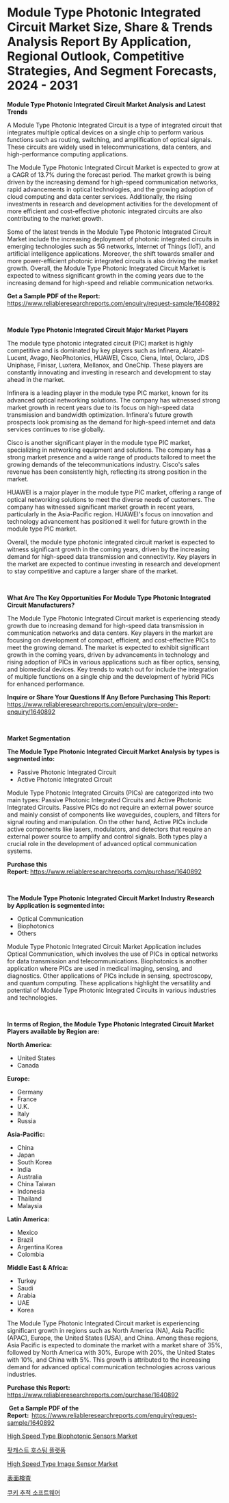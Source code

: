 <p><h1>Module Type Photonic Integrated Circuit Market Size, Share & Trends Analysis Report By Application, Regional Outlook, Competitive Strategies, And Segment Forecasts, 2024 - 2031</h1></p><p><strong>Module Type Photonic Integrated Circuit Market Analysis and Latest Trends</strong></p>
<p><p>A Module Type Photonic Integrated Circuit is a type of integrated circuit that integrates multiple optical devices on a single chip to perform various functions such as routing, switching, and amplification of optical signals. These circuits are widely used in telecommunications, data centers, and high-performance computing applications.</p><p>The Module Type Photonic Integrated Circuit Market is expected to grow at a CAGR of 13.7% during the forecast period. The market growth is being driven by the increasing demand for high-speed communication networks, rapid advancements in optical technologies, and the growing adoption of cloud computing and data center services. Additionally, the rising investments in research and development activities for the development of more efficient and cost-effective photonic integrated circuits are also contributing to the market growth.</p><p>Some of the latest trends in the Module Type Photonic Integrated Circuit Market include the increasing deployment of photonic integrated circuits in emerging technologies such as 5G networks, Internet of Things (IoT), and artificial intelligence applications. Moreover, the shift towards smaller and more power-efficient photonic integrated circuits is also driving the market growth. Overall, the Module Type Photonic Integrated Circuit Market is expected to witness significant growth in the coming years due to the increasing demand for high-speed and reliable communication networks.</p></p>
<p><strong>Get a Sample PDF of the Report:&nbsp;</strong> <a href="https://www.reliableresearchreports.com/enquiry/request-sample/1640892">https://www.reliableresearchreports.com/enquiry/request-sample/1640892</a></p>
<p>&nbsp;</p>
<p><strong>Module Type Photonic Integrated Circuit Major Market Players</strong></p>
<p><p>The module type photonic integrated circuit (PIC) market is highly competitive and is dominated by key players such as Infinera, Alcatel-Lucent, Avago, NeoPhotonics, HUAWEI, Cisco, Ciena, Intel, Oclaro, JDS Uniphase, Finisar, Luxtera, Mellanox, and OneChip. These players are constantly innovating and investing in research and development to stay ahead in the market.</p><p>Infinera is a leading player in the module type PIC market, known for its advanced optical networking solutions. The company has witnessed strong market growth in recent years due to its focus on high-speed data transmission and bandwidth optimization. Infinera's future growth prospects look promising as the demand for high-speed internet and data services continues to rise globally.</p><p>Cisco is another significant player in the module type PIC market, specializing in networking equipment and solutions. The company has a strong market presence and a wide range of products tailored to meet the growing demands of the telecommunications industry. Cisco's sales revenue has been consistently high, reflecting its strong position in the market.</p><p>HUAWEI is a major player in the module type PIC market, offering a range of optical networking solutions to meet the diverse needs of customers. The company has witnessed significant market growth in recent years, particularly in the Asia-Pacific region. HUAWEI's focus on innovation and technology advancement has positioned it well for future growth in the module type PIC market.</p><p>Overall, the module type photonic integrated circuit market is expected to witness significant growth in the coming years, driven by the increasing demand for high-speed data transmission and connectivity. Key players in the market are expected to continue investing in research and development to stay competitive and capture a larger share of the market.</p></p>
<p>&nbsp;</p>
<p><strong>What Are The Key Opportunities For Module Type Photonic Integrated Circuit Manufacturers?</strong></p>
<p><p>The Module Type Photonic Integrated Circuit market is experiencing steady growth due to increasing demand for high-speed data transmission in communication networks and data centers. Key players in the market are focusing on development of compact, efficient, and cost-effective PICs to meet the growing demand. The market is expected to exhibit significant growth in the coming years, driven by advancements in technology and rising adoption of PICs in various applications such as fiber optics, sensing, and biomedical devices. Key trends to watch out for include the integration of multiple functions on a single chip and the development of hybrid PICs for enhanced performance.</p></p>
<p><strong>Inquire or Share Your Questions If Any Before Purchasing This Report:</strong> <a href="https://www.reliableresearchreports.com/enquiry/pre-order-enquiry/1640892">https://www.reliableresearchreports.com/enquiry/pre-order-enquiry/1640892</a></p>
<p>&nbsp;</p>
<p><strong>Market Segmentation</strong></p>
<p><strong>The Module Type Photonic Integrated Circuit Market Analysis by types is segmented into:</strong></p>
<p><ul><li>Passive Photonic Integrated Circuit</li><li>Active Photonic Integrated Circuit</li></ul></p>
<p><p>Module Type Photonic Integrated Circuits (PICs) are categorized into two main types: Passive Photonic Integrated Circuits and Active Photonic Integrated Circuits. Passive PICs do not require an external power source and mainly consist of components like waveguides, couplers, and filters for signal routing and manipulation. On the other hand, Active PICs include active components like lasers, modulators, and detectors that require an external power source to amplify and control signals. Both types play a crucial role in the development of advanced optical communication systems.</p></p>
<p><strong>Purchase this Report:&nbsp;</strong><a href="https://www.reliableresearchreports.com/purchase/1640892">https://www.reliableresearchreports.com/purchase/1640892</a></p>
<p>&nbsp;</p>
<p><strong>The Module Type Photonic Integrated Circuit Market Industry Research by Application is segmented into:</strong></p>
<p><ul><li>Optical Communication</li><li>Biophotonics</li><li>Others</li></ul></p>
<p><p>Module Type Photonic Integrated Circuit Market Application includes Optical Communication, which involves the use of PICs in optical networks for data transmission and telecommunications. Biophotonics is another application where PICs are used in medical imaging, sensing, and diagnostics. Other applications of PICs include in sensing, spectroscopy, and quantum computing. These applications highlight the versatility and potential of Module Type Photonic Integrated Circuits in various industries and technologies.</p></p>
<p>&nbsp;</p>
<p><strong>In terms of Region, the Module Type Photonic Integrated Circuit Market Players available by Region are:</strong></p>
<p>
    <p> <strong> North America: </strong>
        <ul>
            <li>United States</li>
            <li>Canada</li>
        </ul>
        </p> 
    <p> <strong> Europe: </strong>
        <ul>
            <li>Germany</li>
            <li>France</li>
            <li>U.K.</li>
            <li>Italy</li>
            <li>Russia</li>
        </ul>
        </p> 
    <p> <strong> Asia-Pacific: </strong>
        <ul>
            <li>China</li>
            <li>Japan</li>
            <li>South Korea</li>
            <li>India</li>
            <li>Australia</li>
            <li>China Taiwan</li>
            <li>Indonesia</li>
            <li>Thailand</li>
            <li>Malaysia</li>
        </ul>
        </p> 
    <p> <strong> Latin America: </strong>
        <ul>
            <li>Mexico</li>
            <li>Brazil</li>
            <li>Argentina Korea</li>
            <li>Colombia</li>
        </ul>
        </p> 
    <p> <strong> Middle East & Africa: </strong>
        <ul>
            <li>Turkey</li>
            <li>Saudi</li>
            <li>Arabia</li>
            <li>UAE</li>
            <li>Korea</li>
        </ul>
    </p>
    </p>
<p><p>The Module Type Photonic Integrated Circuit market is experiencing significant growth in regions such as North America (NA), Asia Pacific (APAC), Europe, the United States (USA), and China. Among these regions, Asia Pacific is expected to dominate the market with a market share of 35%, followed by North America with 30%, Europe with 20%, the United States with 10%, and China with 5%. This growth is attributed to the increasing demand for advanced optical communication technologies across various industries.</p></p>
<p><strong>Purchase this Report: </strong><a href="https://www.reliableresearchreports.com/purchase/1640892">https://www.reliableresearchreports.com/purchase/1640892</a></p>
<p>&nbsp;<strong>Get a Sample PDF of the Report:&nbsp;&nbsp;</strong><a href="https://www.reliableresearchreports.com/enquiry/request-sample/1640892">https://www.reliableresearchreports.com/enquiry/request-sample/1640892</a></p>
<p><strong></strong></p>
<p><p><a href="https://github.com/irfadac/Market-Research-Report-List-2/blob/main/high-speed-type-biophotonic-sensors-market.md">High Speed Type Biophotonic Sensors Market</a></p><p><a href="https://github.com/ZacharyScthmitt4465/Market-Research-Report-List-1/blob/main/919926911916.md">팟캐스트 호스팅 플랫폼</a></p><p><a href="https://github.com/ashepherd82/Market-Research-Report-List-3/blob/main/high-speed-type-image-sensor-market.md">High Speed Type  Image Sensor Market</a></p><p><a href="https://github.com/mathieurico66/Market-Research-Report-List-1/blob/main/364241312888.md">表面検査</a></p><p><a href="https://github.com/lkwggful07722/Market-Research-Report-List-1/blob/main/380391411915.md">쿠키 추적 소프트웨어</a></p></p>